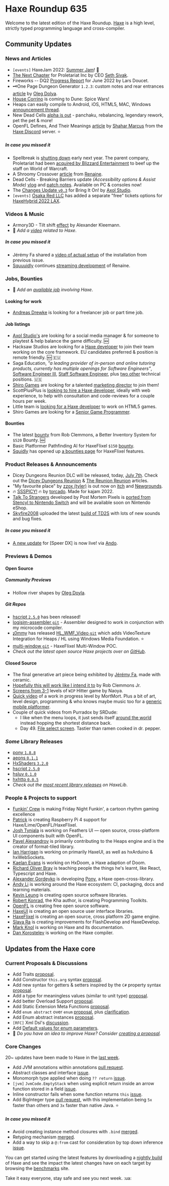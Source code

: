 [_template]: ../templates/roundup.html
[date]: / "2022-07-07 09:53:00"
[modified]: / "2022-07-07 10:15:00"
[published]: / "2022-07-07 12:00:00"
[description]: / "The latest news covering the Haxe community, featuring upcoming talks, the latest HaxeLib releases, game previews and lots more!"
[contributor]: https://twitter.com/teormech "Alexander Hohlov"

# Haxe Roundup 635

Welcome to the latest edition of the Haxe Roundup. [Haxe](http://haxe.org/?ref=haxe.io) is a high level, strictly typed programming language and cross-compiler.

## Community Updates

### News and Articles

- `[events]` HaxeJam 2022: [Summer Jam](https://itch.io/jam/haxejam-2022-summer-jam)! :star2:
- [The Next Chapter](https://www.proletariat.com/news/nextchapter) for Proletariat Inc by CEO [Seth Sivak](https://twitter.com/sjsivak/status/1542859742128885761).
- Fireworks -- DQ2 [Progress Report](https://www.fortressofdoors.com/great-balls-of-fire-dq2-progress-report-for-june-2022/) for June 2022 by Lars Doucet.
- 🗝️One Page Dungeon Generator `1.2.3`: custom notes and rear entrances [article](https://www.patreon.com/posts/one-page-dungeon-68450169) by [Oleg Dolya](https://twitter.com/watawatabou/status/1542471450979958787).
- [House Corrino](https://steamcommunity.com/games/1605220/announcements/detail/3328738190607959594) is coming to Dune: Spice Wars!
- Heaps can easily compile to Android, iOS, HTML5, MAC, Windows [announcement thread](https://community.haxe.org/t/heaps-can-easily-compile-android-ios-html5-mac-window-etc/3583?u=skial).
- New Dead Cells [alpha is out](https://store.steampowered.com/news/app/588650/view/3346752589091373474) - panchaku, rebalancing, legendary rework, pet the pet & more!
- OpenFL Defines, And Their Meanings [article](https://spacebubble.io/haxe/?name=OpenFL-Defines) by [Shahar Marcus](https://discord.com/channels/162395145352904705/162664383082790912/993749079752445972) from the [Haxe Discord] server. :star:

##### _In case you missed it_

- Spellbreak is [shutting down](https://www.reddit.com/r/Spellbreak/comments/vmp4qp/a_message_to_the_spellbreak_community/) early next year. The parent company, Proletariat had been [acquired by Blizzard Entertainment](https://venturebeat.com/2022/06/29/blizzard-spellbreak-studio-proletariat-to-bolster-world-of-warcraft/) to beef up the staff on World of Warcraft.
- A Shroomy Crossover [article](https://www.kickstarter.com/projects/585676804/renaine-a-game-about-overcoming-failure/posts/3542348) from [Renaine](https://twitter.com/RenaineGame/status/1541192863219912706).
- Dead Cells - Breaking Barriers update _(Accessibility options & Assist Mode)_ [vlog](https://www.youtube.com/watch?v=joDnuQaGXsg&widget_referrer=haxe.io) and [patch notes](https://deadcells.com/patchnotes/29). Available on PC & consoles now!
- The [Changes Update `v0.3`](https://steamcommunity.com/games/2020460/announcements/detail/3345626689193717948) for Bring It On! by [Axol Studio](https://twitter.com/AxolStudio/status/1542152569782509573).
- `[events]` [Osaka Red LLC](https://twitter.com/osakared/status/1540624724182855680) has added a separate "free" tickets options for [HaxeHybrid 2022 LAX](https://www.eventbrite.com/e/haxehybrid-tickets-372431020207).

### Videos & Music

- Armory3D - Tilt shift [effect](https://www.youtube.com/watch?v=N9S7ENWIADo&widget_referrer=haxe.io) by Alexander Kleemann.
- :memo: _Add a [video](https://github.com/skial/haxe.io/labels/video) related to Haxe_.

##### _In case you missed it_

- Jérémy Fa shared a [video of actual setup](https://twitter.com/jeremyfaivre/status/1540822700536598528) of the installation from previous issue.
- [Squuuidly](https://twitter.com/squuuidly) continues [streaming development](https://www.twitch.tv/videos/1516739852) of Renaine.

### Jobs, Bounties

- :memo: _Add an [available job](https://github.com/skial/haxe.io/labels/jobs) involving Haxe_.

#### Looking for work

- [Andreas Drewke](https://twitter.com/andreas_drewke/status/1388457246275821571) is looking for a freelancer job or part time job.

#### Job listings

- [Axol Studio's](https://twitter.com/AxolStudio/status/1544735107432472576) are looking for a social media manager & for someone to playtest & help balance the game difficulty. :new:
- Hacksaw Studios are looking for a [Haxe developer](https://github.com/skial/haxe.io/issues/992) to join their team working on the core framework. EU candidates preferred & position is remote friendly. :new: :eu:
- Saga Education, _"a leading provider of in-person and online tutoring products, currently has multiple openings for Software Engineers"_, [Software Engineer III](https://www.sagaeducation.org/careers?gh_jid=6026420002), [Staff Software Engineer](https://www.sagaeducation.org/careers?gh_jid=5973477002), plus [two other](https://github.com/skial/haxe.io/issues/974) technical positions. :us:
- [Shiro Games](https://twitter.com/shirogames/status/1488530669257076745) are looking for a talented [marketing director](https://shirogames.com/jobs/marketing-director/) to join them!
- ScottPlusPlus is [looking to hire a Haxe developer](https://twitter.com/ScottPlusPlus/status/1485395961304129538), ideally with web experience, to help with consultation and code-reviews for a couple hours per week.
- Little team is [looking for a Haxe developer](https://gamedev.ru/job/forum/?id=264871) to work on HTML5 games.
- Shiro Games are looking for a [Senior Game Programmer](https://shirogames.com/jobs/senior-game-programmer/).

#### Bounties
- The latest [bounty](https://github.com/chosencharacters/squidBounties/issues/7) from Rob Clemmons, a Better Inventory System for `$520` Bounty. :new:
- Basic Platformer Pathfinding AI for HaxeFlixel `$150` [bounty](https://github.com/chosencharacters/squidBounties/issues/5).
- [Squidly](https://twitter.com/squuuidly/status/1243925472121151488) has opened up [a bounties page](https://github.com/chosencharacters/squidBounties) for HaxeFlixel features.

### Product Releases & Announcements

- Dicey Dungeons Reunion DLC will be released, today, [July 7th](https://twitter.com/terrycavanagh/status/1542538873175252993). Check out the [Dicey Dungeons Reunion](https://distractionware.com/blog/2022/06/coming-soon-dicey-dungeons-reunion/) & [The Reunion Reunion](https://distractionware.com/blog/2022/07/the-reunion-reunion/) articles.
- "My favourite place" by [zzox (tyler)](https://twitter.com/zzo__x/status/1544825948201275397) is out now on [itch](https://zzox.itch.io/my-favourite-place) and [Newgrounds](https://newgrounds.com/portal/view/849232).
- 🔥 [SSSPICY!](https://ssspicy--torcado.repl.co/) 🔥 by [torcado](https://twitter.com/torcado/status/1543687060745224193). Made for kajam 2022.
- [Talk To Strangers](https://store.steampowered.com/app/963280/Talk_to_Strangers/) developed by Post Mortem Pixels is [ported from Stencyl to Nintendo Switch](https://twitter.com/larbacsilva/status/1544103203154837505) and will be available soon on Nintendo eShop.
- [Skyfire2008](https://discord.com/channels/162395145352904705/162664383082790912/992940733055119451) uploaded the latest [build of TD2S](https://kurt-c0caine.itch.io/td2s) with lots of new sounds and bug fixes.

##### _In case you missed it_

- [A new update](https://store.steampowered.com/news/app/1945800/view/3362515187806783542) for [Speer DX] is now live! via [Ando](https://twitter.com/ohsat_games/status/1542148119911088131).

### Previews & Demos

#### Open Source

##### Community Previews

- Hollow river shapes by [Oleg Doyla](https://twitter.com/watawatabou/status/1544369599289991168).

##### _Git Repos_

- [hscript `2.5.0`](https://github.com/HaxeFoundation/hscript/releases/tag/2.5.0) has been released!
- [logisim-assembler `git`](https://github.com/oskar2517/logisim-assembler) - Assembler designed to work in conjunction with my microcode compiler.
- [ʇ0mmy](https://twitter.com/d0oo0p/status/1542868517954912256) has released [HL_WMF_Video `git`](https://github.com/LogicInteractive/HL_WMF_Video) which adds VideoTexture Integration for Heaps / HL using Windows Media Foundation. :star:
- [multi-window `git`](https://github.com/47rooks/multi-window) - HaxeFlixel Multi-Window POC.
- _Check out the latest open source Haxe projects over on [GitHub][latest github]_.

#### Closed Source

- The final generative art piece being exhibited by [Jérémy Fa](https://twitter.com/jeremyfaivre/status/1543547305013428224), made with ceramic.
- [Hopefully this will work like I intend it to](https://twitter.com/RobClemmonsJr/status/1543124866815213578) by Rob Clemmons Jr.
- [Screens from 3-1](https://twitter.com/RoyalityKnight/status/1543252241859203074) levels of `WIP` Hitter game by Naoya.
- [Quick video](https://twitter.com/MortMort_/status/1544107618683207680) of a work in progress level by MortMort. Plus a bit of art, level design, programming & who knows maybe music too for a [generic mobile platformer](https://twitter.com/MortMort_/status/1543263683756924929).
- Couple of quick videos from Purradox by SRDude:
    * I like when the menu loops, it just sends itself [around the world](https://twitter.com/SumRndmDde/status/1542688053659160582) instead hopping the shortest distance back.
    * Day 49. [File select screen](https://twitter.com/SumRndmDde/status/1543173546414931968). Tastier than ramen cooked in dr. pepper.


### _Some_ Library Releases

- [pony `1.8.8`](https://lib.haxe.org/p/pony)
- [aeons `0.1.1`](https://lib.haxe.org/p/aeons)
- [HxShaders `3.2.0`](https://lib.haxe.org/p/HxShaders)
- [hscript `2.5.0`](https://lib.haxe.org/p/hscript)
- [hsluv `0.1.0`](https://lib.haxe.org/p/hsluv)
- [hxhttp `0.0.5`](https://lib.haxe.org/p/hxhttp)
- _Check out the [most recent library releases](https://lib.haxe.org/recent/) on HaxeLib_.

### People & Projects to support

- [Funkin' Crew](https://ninja-muffin24.itch.io/funkin) is making Friday Night Funkin', a cartoon rhythm gaming excellence
- [Patrick](https://www.patreon.com/gepatto) is creating Raspberry Pi 4 support for Haxe/Lime/OpenFL/HaxeFlixel.
- [Josh Tynjala](https://github.com/sponsors/joshtynjala) is working on Feathers UI — open source, cross-platform UI components built with OpenFL.
- [Pavel Alexandrov](https://ko-fi.com/yanrishatum) is primarily contributing to the Heaps engine and is the creator of format-tiled library.
- [Ian Harrigan](https://github.com/sponsors/ianharrigan) is working on primarily HaxeUI, as well as hxArduino & hxWebSockets.
- [Kaelan Evans](https://github.com/sponsors/kevansevans) is working on HxDoom, a Haxe adaption of Doom.
- [Richard Oliver Bray](https://ko-fi.com/richardoliverbray) is teaching people the things he's learnt, like React, Typescript and Haxe.
- [Alexander Gordeyko](https://www.patreon.com/axgord) is developing [Pony](https://github.com/AxGord/Pony), a Haxe open-cross-library.
- [Andy Li](https://github.com/users/andyli/sponsorship) is working around the Haxe ecosystem: CI, packaging, docs and learning materials.
- [Kevin Leung](https://www.patreon.com/kevinresol) is creating open source software libraries.
- [Robert Konrad](https://www.patreon.com/RobDangerous), the Kha author, is creating Programming Toolkits.
- [OpenFL](https://www.patreon.com/openfl) is creating free open source software.
- [HaxeUI](https://www.patreon.com/haxeui) is creating an open source user interface libraries.
- [HaxeFlixel](https://www.patreon.com/haxeflixel) is creating an open source, cross platform 2D game engine.
- [Slava Ra](https://www.patreon.com/slavara) is creating improvements for FlashDevelop and HaxeDevelop.
- [Mark Knol](https://www.patreon.com/markknol) is working on Haxe and its documentation.
- [Dan Korostelev](https://www.patreon.com/nadako) is working on the Haxe compiler.

## Updates from the Haxe core

### Current Proposals & Discussions

- Add Traits [proposal](https://github.com/HaxeFoundation/haxe-evolution/pull/98).
- Add Constructor `this.arg` syntax [proposal](https://github.com/HaxeFoundation/haxe-evolution/pull/97).
- Add new syntax for getters & setters inspired by the `C#` property syntax [proposal](https://github.com/HaxeFoundation/haxe-evolution/pull/96).
- Add a type for meaningless values (similar to unit type) [proposal](https://github.com/HaxeFoundation/haxe-evolution/pull/95).
- Add better Overload Support [proposal](https://github.com/HaxeFoundation/haxe-evolution/pull/93).
- Add Static Extension Meta Functions [proposal](https://github.com/HaxeFoundation/haxe-evolution/pull/91).
- Add `enum abstract` over `enum` [proposal](https://github.com/HaxeFoundation/haxe-evolution/pull/87), plus [clarification](https://github.com/HaxeFoundation/haxe-evolution/pull/87#issuecomment-935339089).
- Add Enum abstract instances [proposal](https://github.com/HaxeFoundation/haxe-evolution/pull/86).
- `[RFC]` Xml Dsl's [discussion](https://github.com/HaxeFoundation/haxe-evolution/issues/60).
- Add [Default values for enum parameters](https://github.com/HaxeFoundation/haxe-evolution/issues/27).
- :memo: _Do you have an idea to improve Haxe? Consider [creating a proposal]._

### Core Changes

20~ updates have been made to Haxe in the [last week][last week newurl].

- Add JVM annotations within annotations [pull request](https://github.com/HaxeFoundation/haxe/pull/10749).
- Abstract classes and interface [issue](https://github.com/HaxeFoundation/haxe/issues/10748).
- Monomorph type applied when doing `?? return` [issue](https://github.com/HaxeFoundation/haxe/issues/10744).
- `[jvm]` `JvmCode.EmptyStack` when using explicit return inside an arrow function stored in a field [issue](https://github.com/HaxeFoundation/haxe/issues/10743).
- Inline constructor fails when some function returns `this` [issue](https://github.com/HaxeFoundation/haxe/issues/10741).
- Add BigInteger type [pull request](https://github.com/HaxeFoundation/haxe/pull/10750), with this implementation being `5x` faster than others and `3x` faster than native Java. :star:

##### _In case you missed it_

- Avoid creating instance method closures with `.bind` [merged](https://github.com/HaxeFoundation/haxe/pull/10738).
- Retyping mechanism [merged](https://github.com/HaxeFoundation/haxe/pull/10724#event-6882193770).
- Add a way to skip a `@:from` cast for consideration by top down inference [issue](https://github.com/HaxeFoundation/haxe/issues/10739).

You can get started using the latest features by downloading a [nightly build] of Haxe and see the impact the latest changes have on each target by browsing the [benchmarks] site.

Take it easy everyone, stay safe and see you next week. :ua:

[benchmarks]: https://benchs.haxe.org/
[nightly build]: http://build.haxe.org
[creating a proposal]: https://github.com/HaxeFoundation/haxe-evolution
[last week]: https://github.com/search?q=closed:2022-06-30..2022-07-07+org:haxefoundation+is:closed
[last week newurl]: https://github.com/search?q=updated:%3E2022-06-30+org:haxefoundation
[latest github]: https://github.com/search?o=desc&q=created:%22%3E+2022-06-30%22+language:Haxe&s=updated&type=Repositories
[Haxe Discord]: https://discordapp.com/invite/0uEuWH3spjck73Lo
[Armory Discord]: https://discord.com/invite/7jDud8R3dE
[OpenFL Discord]: https://discordapp.com/invite/tDgq8EE
[FeathersUI Discord]: https://discord.com/invite/SnJBC53
[Deepnight Discord]: https://discord.gg/xRMdA4er
